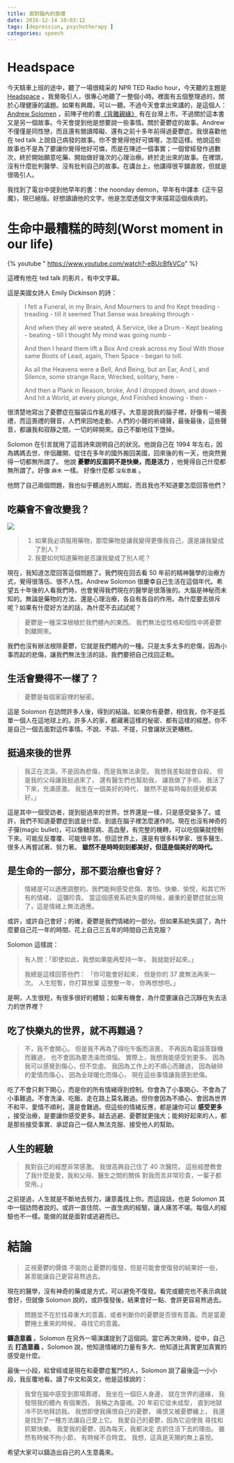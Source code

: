 ```yaml
---
title: 面對腦內的喪禮
date: 2016-12-14 10:03:12
tags: [depression, psychotherapy ]
categories: speech
---
```

Headspace
=========

今天騎車上班的途中，聽了一場很精采的 NPR TED Radio hour，今天聽的主題是[Headspace](http://www.npr.org/programs/ted-radio-hour/453993626/headspace) 。我覺吸引人，很專心地聽了一整個小時。裡面有五個整理過的，關於心理健康的議題。如果有興趣，可以一聽。不過今天會拿出來講的，是這個人：[Andrew Solomen](https://twitter.com/Andrew_Solomon) ，前陣子他的書[《背離親緣》](http://www.taaze.tw/sing.html?pid=11100776122) 有在台灣上市。不過關於這本書又是另一個故事。今天會提到他是想要說一些事情。關於憂鬱症的故事。Andrew 不僅僅是同性戀，而且還有閱讀障礙、還有之前十多年前得過憂鬱症。我很喜歡他在 ted talk 上說自己病發的故事。你不會覺得他好可憐喔，怎麼這樣。他說這些故事也不是為了要讓你覺得他好可憐，而是在陳述一個事實；一個曾經發作過數次，終於開始願意吃藥、開始做好幾次的心理治療。終於走出來的故事。在裡頭，沒有什麼批判醫學、沒有批判自己的故事。在講台上，他講得很平舖直敘，但就是很吸引人。

我找到了電台中提到他早年的書：the noonday demon，早年有中譯本《正午惡魔》，現已絕版。好想讀讀他的文字。他是怎麼透個文字來描寫這個疾病的。

生命中最糟糕的時刻(Worst moment in our life)
============================================

{% youtube " https://www.youtube.com/watch?-eBUcBfkVCo" %}

<!--more-->

這裡有他在 ted talk 的影片，有中文字幕。

這是美國女詩人 Emily Dickinson 的詩：

> I felt a Funeral, in my Brain, 
> And Mourners to and fro 
> Kept treading - treading - till it seemed 
> That Sense was breaking through -
>
> And when they all were seated, 
> A Service, like a Drum - 
>Kept beating - beating - till I thought 
>My mind was going numb -
>
> And then I heard them lift a Box 
> And creak across my Soul 
> With those same Boots of Lead, again, 
> Then Space - began to toll.
>
> As all the Heavens were a Bell, 
> And Being, but an Ear, 
> And I, and Silence, some strange Race, 
> Wrecked, solitary, here -
>
> And then a Plank in Reason, broke, 
> And I dropped down, and down - 
> And hit a World, at every plunge, 
> And Finished knowing - then -

很清楚地寫出了憂鬱症在腦袋瓜作亂的樣子。大意是說我的腦子裡，好像有一場喪禮，而這喪禮的聲音，人們來回地走動、人們的小聲的祈禱聲，最後最後，這些聲音，都讓我和寂靜之間，一切的碎開來。自己不斷地往下墮掉。

Solomon 在引言就用了這首詩來說明自己的狀況。他說自己在 1994 年左右，因為媽媽去世、伴侶離開、從住在多年的國外搬回美國，回來後的有一天，他突然覺得一切都無所謂了。 他說 **憂鬱的反面詞不是快樂，而是活力** ，他覺得自己什麼都無所謂了。好像 `麻木` 一樣。 好像什麼都 `沒有意義` 。

他問了自己兩個問題，我也似乎聽過別人問起，而且我也不知道要怎麼回答他們？

吃藥會不會改變我？
------------------
![](https://scontent-tpe1-1.xx.fbcdn.net/v/t31.0-8/15391372_336652173387350_8866665831904518580_o.jpg?oh=39f3e595e718a08cdc7ef827f39d82bb&oe=58AF3575)


> 1.  如果我必須服用藥物，那麼藥物是讓我變得更像我自己，還是讓我變成了別人？
> 2.  我要如何知道藥物是否讓我變成了別人呢？

現在，我知道怎麼回答這個問題了。我們現在回去看 50 年前的精神醫學的治療方式，覺得很落伍、很不人性。Andrew Solomon 很慶幸自己生活在這個年代。希望五十年後的人看我們時，也會覺得我們現在的醫學是很落後的。大腦是神秘而未知的。無論是藥物的方法、還是心理治療，各自有各自的作用。為什麼要去排斥呢？如果有什麼好方法的話，為什麼不去試試呢？

> 憂鬱是一種深深根植於我們體內的東西。 我們無法從性格和個性中將憂鬱剝離開來。

我們也沒有辦法根除憂鬱，它就是我們體內的一種。只是太多太多的悲傷，因為小事而起的悲傷，讓我們無法生活的話，我們要把自己找回正軌。

生活會變得不一樣了？
--------------------

> 憂鬱是每個家庭裡的秘密。

這是 Solomon 在訪問許多人後，得到的結論。如果你有憂鬱，相信我，你不是孤單一個人在這地球上的。許多人的家，都藏著這樣的秘密、都有這樣的經歷。你不是自己一個去面對這件事情。不說、不談、不提，只會讓狀況更糟糕。

挺過來後的世界
--------------

> 我正在流淚。不是因為悲傷，而是我無法承受。 我想我差點就會自殺， 但是我的父母讓我挺過來了， 還有醫生們也幫助我， 讓我做了手術。 我活了下來，充滿感激。 我生在一個美好的時代， 雖然不是每時每刻感覺都美好。」

這是其中一個受訪者，提到挺過來的世界。世界還是一樣，只是感受變多了。或許，我們不知道憂鬱症到底是什麼、到底在腦子裡怎麼運作的。現在也沒有神奇的子彈(magic bullet)，可以像糖尿病、高血壓，有完整的機轉，可以吃個藥就控制下來。可能反反覆覆、可能很辛苦。但這世界上，還是有很多科學家、很多醫生、很多人再嘗試著、努力著。 **雖然不是時時刻刻都美好，但這是個美好的時代。**

是生命的一部分，那不要治療也會好？
----------------------------------

> 情緒是可以適應調整的。我們能夠感受悲傷、害怕、快樂、愉悅，和其它所有的情緒， 這彌珍貴。 當這個感覺系統失靈的時候，嚴重的憂鬱症就出現了，這是情緒上無法適應。

或許，或許自己會好；的確，憂鬱是我們情緒的一部分。但如果系統失調了，為什麼要自己花一年的時間、花上自己三五年的時間自己去克服？

Solomon 這樣說：

> 有人問：「即使如此，我想如果能再堅持一年， 我就能好起來。」
>
> 我總是這樣回答他們： 「你可能會好起來， 但是你的 37 歲無法再來一次。 人生短暫，你打算放棄 這整整一年， 你再想想吧。」

是啊，人生很短，有很多很好的體驗；如果有機會，為什麼要讓自己沉靜在失去活力的世界裡？

吃了快樂丸的世界，就不再難過？
------------------------------

> 不，我不會開心。 但是我不再為了得吃午飯而沮喪， 不再因為電話答錄機而難過， 也不會因為要洗澡而煩惱。 實際上，我想我能感受到更多。 因為我可以感覺到傷心，但不空虛。 我因為工作上的不順心而難過， 因為破碎的愛情而傷心， 因為全球暖化而傷心， 現在這些事情讓我感到悲傷。

吃了不會只剩下開心，而是你的所有情緒得到控制。你會為了小事開心、不會為了小事難過。不會洗澡、吃飯、走在路上莫名難過。但你會因為不順心、會因為世界不和平、愛情不順利，還是會難過。但這些的情緒反應，都是讓你可以 **感受更多** ，接受治療，是要讓你感受更多。越去逃避、憂鬱就更強大；能夠好起來的人，都是那些接受事實、承認自己一個人無法克服、接受他人的幫助。

人生的經驗
----------

> 我對自己的經歷非常感激。 我很高興自己住了 40 次醫院， 這些經歷教會了我什麼是愛，我和父母、醫生之間的關係 對我而言非常珍貴，一輩子都受用。」

之前提過，人生就是不斷地去努力，讓意義找上你。而這段話，也是 Solomon 其中一個訪問者說的。或許一直住院、一直生病的經驗，讓人痛苦不堪。每個人的經驗也不一樣。能做的就是面對或逃避而已。

結論
====

> 正視憂鬱的價值 不能防止憂鬱的復發，但是可能會使復發的結果好一些，甚至能讓自己更容易熬過去。

現在的醫學，沒有神奇的藥或是方式，可以避免不復發。看完或聽完也不表示病就會好，但就像 Solomon 說的，或許復發後，結果會好一點、會許更容易熬過去。

> 問題並不在於找尋重大的意義，或者判斷你的憂鬱是否很有意義。而是當憂鬱捲土重來的時候， 尋找它的意義。

**鑄造意義** 。Solomon 在另外一場演講提到了這個詞。當它再次來時，從中，自己去 **打造意義** 。Solomon 說，他知道情緒的力量有多大、他知道比真實更加真實的感受是什麼。

最後一小段，給曾經或是現在和憂鬱症奮鬥的人，Solomon 說了最後這一小小段，我反覆地看。讀了中文和英文，他是這樣說的：

> 我曾在腦中感受到那場葬禮， 我坐在一個巨人身邊， 就在世界的邊緣， 我發現我的體內 有個東西， 我稱之為靈魂。20 年前它從未成型， 直到地獄冷不防地拜訪我。 我想即使我痛恨自己的憂鬱， 痛恨又被憂鬱纏上， 我還是找到了一種方法讓自己愛上它。 我愛自己的憂鬱，因為它迫使我 尋找和抓緊快樂。 我愛我的憂鬱，因為每天，我都決定 去抓住活下去的理由。 雖然有時候不拘小節， 有時候不合時宜。 我想，這真是天賜的無上喜悅。

希望大家可以鑄造出自己的人生意義來。

